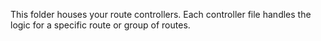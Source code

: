 This folder houses your route controllers. Each controller file handles the logic for a specific route or group of routes.
